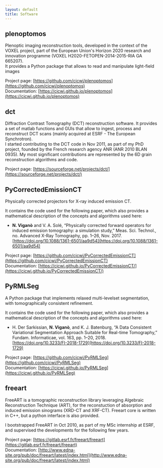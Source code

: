 ```yaml
---
layout: default
title: Software
---
```


## plenoptomos

Plenoptic imaging reconstruction tools, developed in the context of the VOXEL project, part of the European Union's Horizon 2020 research and innovation programme (VOXEL H2020-FETOPEN-2014-2015-RIA GA 665207).  
It provides a Python package that allows to read and manipulate light-field images

Project page: [https://github.com/cicwi/plenoptomos](https://github.com/cicwi/plenoptomos)  
Documentation: [https://cicwi.github.io/plenoptomos](https://cicwi.github.io/plenoptomos)  

## dct

Diffraction Contrast Tomography (DCT) reconstruction software.
It provides a set of matlab functions and GUIs that allow to ingest, process and reconstruct DCT scans (mainly acquired at ESRF - The European Synchrotron).  
I started contributing to the DCT code in Nov 2011, as part of my PhD project, founded by the French research agency ANR (ANR 2010 BLAN 0935).
My most significant contributions are represented by the 6D grain reconstruction algorithms and code.

Project page: [https://sourceforge.net/projects/dct/](https://sourceforge.net/projects/dct/)  

## PyCorrectedEmissionCT

Physically corrected projectors for X-ray induced emission CT.

It contains the code used for the following paper, which also provides a mathematical description of the concepts and algorithms used here:

* **N. Viganò** and V. A. Solé, “Physically corrected forward operators for induced emission tomography: a simulation study,” Meas. Sci. Technol., no. Advanced X-Ray Tomography, pp. 1–26, Nov. 2017.  
[https://doi.org/10.1088/1361-6501/aa9d54](https://doi.org/10.1088/1361-6501/aa9d54)

Project page: [https://github.com/cicwi/PyCorrectedEmissionCT](https://github.com/cicwi/PyCorrectedEmissionCT)  
Documentation: [https://cicwi.github.io/PyCorrectedEmissionCT/](https://cicwi.github.io/PyCorrectedEmissionCT/)

## PyRMLSeg

A Python package that implements relaxed multi-levelset segmentation, with tomographically consistent refinement.

It contains the code used for the following paper, which also provides a mathematical description of the concepts and algorithms used here:

* H. Der Sarkissian, **N. Viganò**, and K. J. Batenburg, “A Data Consistent Variational Segmentation Approach Suitable for Real-time Tomography,” Fundam. Informaticae, vol. 163, pp. 1–20, 2018.  
[https://doi.org/10.3233/FI-2018-1729](https://doi.org/10.3233/FI-2018-1729)

Project page: [https://github.com/cicwi/PyRMLSeg](https://github.com/cicwi/PyRMLSeg)  
Documentation: [https://cicwi.github.io/PyRMLSeg](https://cicwi.github.io/PyRMLSeg)  

## freeart

FreeART is a tomographic reconstruction library leveraging Algebraic Reconstruction Technique (ART), for the reconstuction of absorption and induced emission sinograms (XRD-CT and XRF-CT).
Freeart core is written in C++, but a python interface is also provided.

I bootstrapped FreeART in Oct 2010, as part of my MSc internship at ESRF, and supervised the developments for the following few years.

Project page: [https://gitlab.esrf.fr/freeart/freeart](https://gitlab.esrf.fr/freeart/freeart)  
Documentation: [http://www.edna-site.org/pub/doc/freeart/latest/index.html](http://www.edna-site.org/pub/doc/freeart/latest/index.html)  

